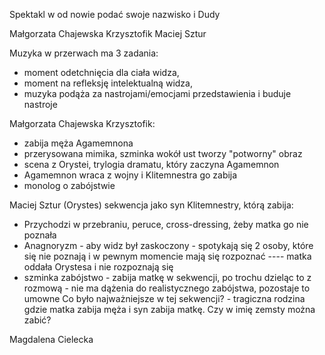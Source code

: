 
Spektakl w od nowie podać swoje nazwisko i Dudy

Małgorzata Chajewska Krzysztofik
Maciej Sztur

Muzyka w przerwach ma 3 zadania:

- moment odetchnięcia dla ciała widza,
- moment na refleksję intelektualną widza,
- muzyka podąża za nastrojami/emocjami przedstawienia i buduje nastroje


Małgorzata Chajewska Krzysztofik:

- zabija męża Agamemnona
- przerysowana mimika, szminka wokół ust tworzy "potworny" obraz
- scena z Orystei, trylogia dramatu, który zaczyna Agamemnon
- Agamemnon wraca z wojny i Klitemnestra go zabija
- monolog o zabójstwie

Maciej Sztur (Orystes) sekwencja jako syn Klitemnestry, którą zabija:

- Przychodzi w przebraniu, peruce, cross-dressing, żeby matka go nie poznała
- Anagnoryzm - aby widz był zaskoczony - spotykają się 2 osoby, które się nie poznają i w pewnym momencie mają się rozpoznać ---- matka oddała Orystesa i nie rozpoznają się
- szminka zabójstwo - zabija matkę w sekwencji, po trochu dzieląc to z rozmową - nie ma dążenia do realistycznego zabójstwa, pozostaje to umowne
Co było najważniejsze w tej sekwencji? - tragiczna rodzina gdzie matka zabija męża i syn zabija matkę. Czy w imię zemsty można zabić?


Magdalena Cielecka